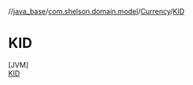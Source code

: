 //[java_base](../../../../index.md)/[com.shelson.domain.model](../../index.md)/[Currency](../index.md)/[KID](index.md)

# KID

[JVM]\
[KID](index.md)
